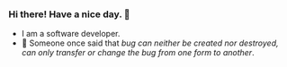 ### Hi there! Have a nice day. 👋
- I am a software developer.
- 🤔 Someone once said that <em>bug can neither be created nor destroyed, can only transfer or change the bug from one form to another</em>.
<!--
**vtp4139/vtp4139** is a ✨ _special_ ✨ repository because its `README.md` (this file) appears on your GitHub profile.

Here are some ideas to get you started:

- 🔭 I’m currently working on ...
- 🌱 I’m currently learning ...
- 👯 I’m looking to collaborate on ...
- 🤔 I’m looking for help with ...
- 💬 Ask me about ...
- 📫 How to reach me: ...
- 😄 Pronouns: ...
- ⚡ Fun fact: ...
-->
